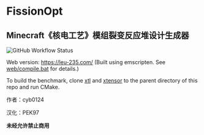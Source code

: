 #  FissionOpt

## Minecraft《核电工艺》模组裂变反应堆设计生成器

![GitHub Workflow Status](https://img.shields.io/github/workflow/status/fengshuo2004/FissionOpt/test-build?style=flat-square)

Web version: https://leu-235.com/ (Built using emscripten. See [web/compile.bat](web/compile.bat) for details.)

To build the benchmark, clone [xtl](https://github.com/xtensor-stack/xtl) and [xtensor](https://github.com/xtensor-stack/xtensor) to the parent directory of this repo and run CMake.

作者：cyb0124

汉化：PEK97

**未经允许禁止商用**
